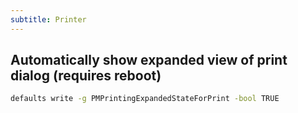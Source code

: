 ```yaml
---
subtitle: Printer
---
```


## Automatically show expanded view of print dialog (requires reboot)

```sh
defaults write -g PMPrintingExpandedStateForPrint -bool TRUE
```
